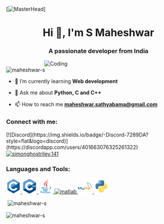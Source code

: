 [![MasterHead](https://dribbble.com/shots/4801105-Animation)]
<h1 align="center">Hi 👋, I'm S Maheshwar</h1>
<h3 align="center">A passionate developer from India</h3>
<img align="right" alt="Coding" width="400" src="[https://www.google.com/imgres?imgurl=https%3A%2F%2Fcdn.dribbble.com%2Fusers%2F1162077%2Fscreenshots%2F3848914%2Fprogrammer.gif&tbnid=ZmOH4FBlhx83-M&vet=12ahUKEwjxysysl-uAAxVe5zgGHfcBAe0QMygDegQIARB9..i&imgrefurl=https%3A%2F%2Foutlane.co%2Fnow%2Fnew-shot-programmer-animation%2F&docid=hyRv46xL2D6dsM&w=800&h=600&q=animated%20coding%20gif&ved=2ahUKEwjxysysl-uAAxVe5zgGHfcBAe0QMygDegQIARB9]">

<p align="left"> <img src="https://komarev.com/ghpvc/?username=maheshwar-s&label=Profile%20views&color=0e75b6&style=flat" alt="maheshwar-s" /> </p>

- 🌱 I’m currently learning **Web development**

- 💬 Ask me about **Python, C and C++**

- 📫 How to reach me **maheshwar.sathyabama@gmail.com**

<h3 align="left">Connect with me:</h3>
<p align="left">
[![Discord](https://img.shields.io/badge/-Discord-7289DA?style=flat&logo=discord)](https://discordapp.com/users/401663076325261322)
<a href="[discordapp.com/users/401663076325261322](https://discord.com/channels/@me/694476315734311024)" target="blank"><img align="center" src="https://raw.githubusercontent.com/rahuldkjain/github-profile-readme-generator/master/src/images/icons/Social/discord.svg" alt="simonghostriley.141" height="30" width="40" /> </a>
</p>

<h3 align="left">Languages and Tools:</h3>
<p align="left"> <a href="https://www.cprogramming.com/" target="_blank" rel="noreferrer"> <img src="https://raw.githubusercontent.com/devicons/devicon/master/icons/c/c-original.svg" alt="c" width="40" height="40"/> </a> <a href="https://www.w3schools.com/cpp/" target="_blank" rel="noreferrer"> <img src="https://raw.githubusercontent.com/devicons/devicon/master/icons/cplusplus/cplusplus-original.svg" alt="cplusplus" width="40" height="40"/> </a> <a href="https://www.java.com" target="_blank" rel="noreferrer"> <img src="https://raw.githubusercontent.com/devicons/devicon/master/icons/java/java-original.svg" alt="java" width="40" height="40"/> </a> <a href="https://www.mathworks.com/" target="_blank" rel="noreferrer"> <img src="https://upload.wikimedia.org/wikipedia/commons/2/21/Matlab_Logo.png" alt="matlab" width="40" height="40"/> </a> <a href="https://www.mysql.com/" target="_blank" rel="noreferrer"> <img src="https://raw.githubusercontent.com/devicons/devicon/master/icons/mysql/mysql-original-wordmark.svg" alt="mysql" width="40" height="40"/> </a> <a href="https://www.python.org" target="_blank" rel="noreferrer"> <img src="https://raw.githubusercontent.com/devicons/devicon/master/icons/python/python-original.svg" alt="python" width="40" height="40"/> </a> </p>

<p>&nbsp;<img align="center" src="https://github-readme-stats.vercel.app/api?username=maheshwar-s&show_icons=true&locale=en" alt="maheshwar-s" /></p>

<p><img align="center" src="https://github-readme-streak-stats.herokuapp.com/?user=maheshwar-s&" alt="maheshwar-s" /></p>
